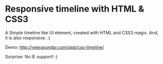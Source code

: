 Responsive timeline with HTML & CSS3
====================================

A Simple timeline like UI element, created with HTML and CSS3 magix. And, it is also responsive. :)

Demo: http://veerasundar.com/app/css-timeline/

Surprise: No IE support! :)
